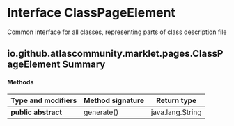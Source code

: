Interface ClassPageElement
==========================
Common interface for all classes, representing parts of class description file

io.github.atlascommunity.marklet.pages.ClassPageElement Summary
-------
#### Methods
| Type and modifiers  | Method signature | Return type      |
| ------------------- | ---------------- | ---------------- |
| **public abstract** | generate()       | java.lang.String |

